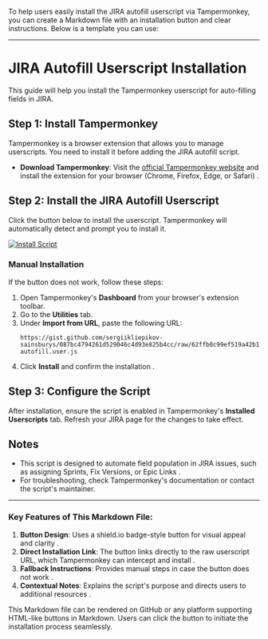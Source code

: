 To help users easily install the JIRA autofill userscript via Tampermonkey, you can create a Markdown file with an installation button and clear instructions. Below is a template you can use:

---

# JIRA Autofill Userscript Installation

This guide will help you install the Tampermonkey userscript for auto-filling fields in JIRA.

## Step 1: Install Tampermonkey
Tampermonkey is a browser extension that allows you to manage userscripts. You need to install it before adding the JIRA autofill script.
- **Download Tampermonkey**: Visit the [official Tampermonkey website](https://www.tampermonkey.net/) and install the extension for your browser (Chrome, Firefox, Edge, or Safari) .

## Step 2: Install the JIRA Autofill Userscript
Click the button below to install the userscript. Tampermonkey will automatically detect and prompt you to install it.

[![Install Script](https://img.shields.io/badge/Install_Script-Tampermonkey-orange?style=for-the-badge)](https://gist.github.com/sergiikliepikov-sainsburys/087bc4794261d529046c4d93e825b4cc/raw/62ffb0c99ef519a42b1b4038b50e7e4d9d8b797c/jira-autofill.user.js)

### Manual Installation
If the button does not work, follow these steps:
1. Open Tampermonkey's **Dashboard** from your browser's extension toolbar.
2. Go to the **Utilities** tab.
3. Under **Import from URL**, paste the following URL:
   ```
   https://gist.github.com/sergiikliepikov-sainsburys/087bc4794261d529046c4d93e825b4cc/raw/62ffb0c99ef519a42b1b4038b50e7e4d9d8b797c/jira-autofill.user.js
   ```
4. Click **Install** and confirm the installation .

## Step 3: Configure the Script
After installation, ensure the script is enabled in Tampermonkey's **Installed Userscripts** tab. Refresh your JIRA page for the changes to take effect.

## Notes
- This script is designed to automate field population in JIRA issues, such as assigning Sprints, Fix Versions, or Epic Links .
- For troubleshooting, check Tampermonkey's documentation or contact the script's maintainer.

---

### Key Features of This Markdown File:
1. **Button Design**: Uses a shield.io badge-style button for visual appeal and clarity .
2. **Direct Installation Link**: The button links directly to the raw userscript URL, which Tampermonkey can intercept and install .
3. **Fallback Instructions**: Provides manual steps in case the button does not work .
4. **Contextual Notes**: Explains the script's purpose and directs users to additional resources .

This Markdown file can be rendered on GitHub or any platform supporting HTML-like buttons in Markdown. Users can click the button to initiate the installation process seamlessly.
